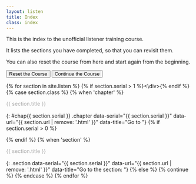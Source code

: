 ```yaml
---
layout: listen
title: Index
class: index
---
```

This is the index to the unofficial listener training course.

It lists the sections you have completed, so that you can revisit them.

You can also reset the course from here and start again from the beginning.

<style>
h4 {font-weight: 400; margin: 0; line-height: 1.35em; color: #aaa;}
h4.section {margin-left: 2em;}
h4.chapter {font-weight: 500; margin-top: 1ex;}
h4 a {text-decoration: none;}
h4 a:hover {text-decoration: underline;}
</style>

<button id="reset" onclick="resetSection()">Reset the Course</button>
<button hidden="true" id="begin" onclick="nextpage()">Begin the Course</button>
<button id="continue" onclick="nextpage(Persist.section)">Continue the Course</button>

{% for section in site.listen %}
{% if section.serial > 1 %}<\div>{% endif %}
  {% case section.class %}
    {% when 'chapter' %}
#### {{ section.title }}
{: #chap{{ section.serial }} .chapter data-serial="{{ section.serial }}" data-url="{{ section.url | remove: '.html' }}" data-title="Go to "}
{% if section.serial > 0 %}<div>{% endif %}
    {% when 'section' %}
#### {{ section.title }}
{: .section data-serial="{{ section.serial }}" data-url="{{ section.url | remove: '.html' }}" data-title="Go to the section: "}
    {% else %}
      {% continue %}
  {% endcase %}
{% endfor %}
</div>

<script>
document.addEventListener('DOMContentLoaded', function () {
  var s = Persist.section, final = $('[data-serial]').last().attr('data-serial')

  var q = location.search
  if (q.indexOf('?section=') === 0) {
    s = Persist.section = parseInt(q.substr(9)) || 0
    Persist.save()
    }
    
  if (s == 0)  $('#reset').hide(), $('#begin').show(), $('#continue').hide()
  if (s >= final) $('#continue').hide(), s = final
  
  $('h4').each(function () {
    var h = $(this), t = h.text()
    if (s >= parseInt(h.attr('data-serial')))
      h.html('<a href="' + h.attr('data-url') + '" title="' + h.attr('data-title') + t + '">' + t + '</a>')
    })
  })
  
 resetSection = function () {
  section = Persist.section = 0
  Persist.save()
  nextpage(0)
  }
</script>
